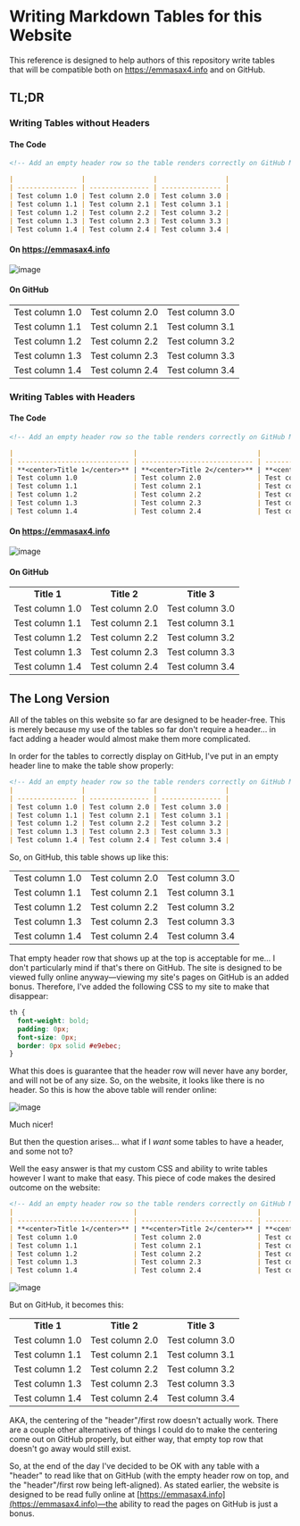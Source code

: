 # Writing Markdown Tables for this Website

This reference is designed to help authors of this repository write tables that will be compatible both on https://emmasax4.info and on GitHub.

## TL;DR

### Writing Tables without Headers

#### The Code

```markdown
<!-- Add an empty header row so the table renders correctly on GitHub Markdown -->

|                 |                 |                 |
| --------------- | --------------- | --------------- |
| Test column 1.0 | Test column 2.0 | Test column 3.0 |
| Test column 1.1 | Test column 2.1 | Test column 3.1 |
| Test column 1.2 | Test column 2.2 | Test column 3.2 |
| Test column 1.3 | Test column 2.3 | Test column 3.3 |
| Test column 1.4 | Test column 2.4 | Test column 3.4 |
```
#### On https://emmasax4.info

![image](https://user-images.githubusercontent.com/7562793/69976957-7b80cf80-14ef-11ea-9a0d-fc17af0813ea.png)

#### On GitHub

|                 |                 |                 |
| --------------- | --------------- | --------------- |
| Test column 1.0 | Test column 2.0 | Test column 3.0 |
| Test column 1.1 | Test column 2.1 | Test column 3.1 |
| Test column 1.2 | Test column 2.2 | Test column 3.2 |
| Test column 1.3 | Test column 2.3 | Test column 3.3 |
| Test column 1.4 | Test column 2.4 | Test column 3.4 |

### Writing Tables with Headers

#### The Code

```markdown
<!-- Add an empty header row so the table renders correctly on GitHub Markdown -->

|                              |                              |                              |
| ---------------------------- | ---------------------------- | ---------------------------- |
| **<center>Title 1</center>** | **<center>Title 2</center>** | **<center>Title 3</center>** |
| Test column 1.0              | Test column 2.0              | Test column 3.0              |
| Test column 1.1              | Test column 2.1              | Test column 3.1              |
| Test column 1.2              | Test column 2.2              | Test column 3.2              |
| Test column 1.3              | Test column 2.3              | Test column 3.3              |
| Test column 1.4              | Test column 2.4              | Test column 3.4              |
```

#### On https://emmasax4.info

![image](https://user-images.githubusercontent.com/7562793/69977161-e3371a80-14ef-11ea-98b5-58a7f8312e03.png)

#### On GitHub

|                              |                              |                              |
| ---------------------------- | ---------------------------- | ---------------------------- |
| **<center>Title 1</center>** | **<center>Title 2</center>** | **<center>Title 3</center>** |
| Test column 1.0              | Test column 2.0              | Test column 3.0              |
| Test column 1.1              | Test column 2.1              | Test column 3.1              |
| Test column 1.2              | Test column 2.2              | Test column 3.2              |
| Test column 1.3              | Test column 2.3              | Test column 3.3              |
| Test column 1.4              | Test column 2.4              | Test column 3.4              |

## The Long Version

All of the tables on this website so far are designed to be header-free. This is merely because my use of the tables so far don't require a header... in fact adding a header would almost make them more complicated.

In order for the tables to correctly display on GitHub, I've put in an empty header line to make the table show properly:
```markdown
<!-- Add an empty header row so the table renders correctly on GitHub Markdown -->
|                 |                 |                 |
| --------------- | --------------- | --------------- |
| Test column 1.0 | Test column 2.0 | Test column 3.0 |
| Test column 1.1 | Test column 2.1 | Test column 3.1 |
| Test column 1.2 | Test column 2.2 | Test column 3.2 |
| Test column 1.3 | Test column 2.3 | Test column 3.3 |
| Test column 1.4 | Test column 2.4 | Test column 3.4 |
```

So, on GitHub, this table shows up like this:

|                 |                 |                 |
| --------------- | --------------- | --------------- |
| Test column 1.0 | Test column 2.0 | Test column 3.0 |
| Test column 1.1 | Test column 2.1 | Test column 3.1 |
| Test column 1.2 | Test column 2.2 | Test column 3.2 |
| Test column 1.3 | Test column 2.3 | Test column 3.3 |
| Test column 1.4 | Test column 2.4 | Test column 3.4 |

That empty header row that shows up at the top is acceptable for me... I don't particularly mind if that's there on GitHub. The site is designed to be viewed fully online anyway—viewing my site's pages on GitHub is an added bonus. Therefore, I've added the following CSS to my site to make that disappear:
```css
th {
  font-weight: bold;
  padding: 0px;
  font-size: 0px;
  border: 0px solid #e9ebec;
}
```
What this does is guarantee that the header row will never have any border, and will not be of any size. So, on the website, it looks like there is no header. So this is how the above table will render online:

![image](https://user-images.githubusercontent.com/7562793/69976957-7b80cf80-14ef-11ea-9a0d-fc17af0813ea.png)

Much nicer!

But then the question arises... what if I _want_ some tables to have a header, and some not to?

Well the easy answer is that my custom CSS and ability to write tables however I want to make that easy. This piece of code makes the desired outcome on the website:
```markdown
<!-- Add an empty header row so the table renders correctly on GitHub Markdown -->
|                              |                              |                              |
| ---------------------------- | ---------------------------- | ---------------------------- |
| **<center>Title 1</center>** | **<center>Title 2</center>** | **<center>Title 3</center>** |
| Test column 1.0              | Test column 2.0              | Test column 3.0              |
| Test column 1.1              | Test column 2.1              | Test column 3.1              |
| Test column 1.2              | Test column 2.2              | Test column 3.2              |
| Test column 1.3              | Test column 2.3              | Test column 3.3              |
| Test column 1.4              | Test column 2.4              | Test column 3.4              |
```

![image](https://user-images.githubusercontent.com/7562793/69977161-e3371a80-14ef-11ea-98b5-58a7f8312e03.png)

But on GitHub, it becomes this:

|                              |                              |                              |
| ---------------------------- | ---------------------------- | ---------------------------- |
| **<center>Title 1</center>** | **<center>Title 2</center>** | **<center>Title 3</center>** |
| Test column 1.0              | Test column 2.0              | Test column 3.0              |
| Test column 1.1              | Test column 2.1              | Test column 3.1              |
| Test column 1.2              | Test column 2.2              | Test column 3.2              |
| Test column 1.3              | Test column 2.3              | Test column 3.3              |
| Test column 1.4              | Test column 2.4              | Test column 3.4              |

AKA, the centering of the "header"/first row doesn't actually work. There are a couple other alternatives of things I could do to make the centering come out on GitHub properly, but either way, that empty top row that doesn't go away would still exist.

So, at the end of the day I've decided to be OK with any table with a "header" to read like that on GitHub (with the empty header row on top, and the "header"/first row being left-aligned). As stated earlier, the website is designed to be read fully online at [https://emmasax4.info](https://emmasax4.info)—the ability to read the pages on GitHub is just a bonus.
